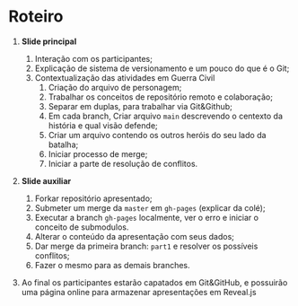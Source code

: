 Roteiro
=======

1. **Slide principal**
    1. Interação com os participantes;
    2. Explicação de sistema de versionamento e um pouco do que é o Git;
    2. Contextualização das atividades em Guerra Civil
        1. Criação do arquivo de personagem;
        1. Trabalhar os conceitos de repositório remoto e colaboração;
        1. Separar em duplas, para trabalhar via Git&Github;
        1. Em cada branch, Criar arquivo `main` descrevendo o centexto da história e qual visão defende;
        1. Criar um arquivo contendo os outros heróis do seu lado da batalha;
        1. Iniciar processo de merge;
        1. Iniciar a parte de resolução de conflitos.

1. **Slide auxiliar**
    1. Forkar repositório apresentado;
    1. Submeter um merge da `master` em `gh-pages` (explicar da colé);
    1. Executar a branch `gh-pages` localmente, ver o erro e iniciar o conceito de submodulos.
    1. Alterar o conteúdo da apresentação com seus dados;
    1. Dar merge da primeira branch: `part1` e resolver os possíveis conflitos;
    1. Fazer o mesmo para as demais branches.

1. Ao final os participantes estarão capatados em Git&GitHub, e possuirão uma página online para armazenar apresentações em Reveal.js
